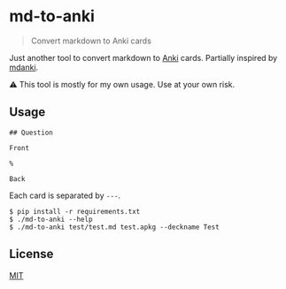 # md-to-anki

> Convert markdown to Anki cards

Just another tool to convert markdown to [Anki](https://apps.ankiweb.net/) cards.
Partially inspired by [mdanki](https://github.com/ashlinchak/mdanki).

:warning: This tool is mostly for my own usage. Use at your own risk.

## Usage

```
## Question

Front

%

Back
```

Each card is separated by `---`.

```
$ pip install -r requirements.txt
$ ./md-to-anki --help
$ ./md-to-anki test/test.md test.apkg --deckname Test
```

## License

[MIT](/LICENSE)
